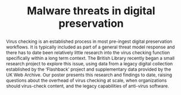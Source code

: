 ---
abstract: Virus checking is an established process in most pre-ingest digital preservation
  workflows. It is typically included as part of a general threat model response and
  there has to date been relatively little research into the virus checking function
  specifically within a long term context. The British Library recently began a small
  research project to explore this issue, using data from a legacy digital collection
  established by the ‘Flashback’ project and supplementary data provided by the UK
  Web Archive. Our poster presents this research and findings to date, raising questions
  about the overhead of virus checking at scale, when organizations should virus-check
  content, and the legacy capabilities of anti-virus software.
creators:
- Day, Michael
- Pennock, Maureen
- Samaras, Evanthia
date: null
document_url: https://services.phaidra.univie.ac.at/api/object/o:1079745/download
grand_parent: iPRES
institutions: []
keywords: []
landing_page_url: https://phaidra.univie.ac.at/o:1079745
language: eng
layout: publication
license: CC BY 4.0 International
notes_url: null
parent: iPRES 2019
presentation_url: null
publication_type: poster
size: 137580
source_name: iPRES
title: 'Malware threats in digital preservation '
year: 2019
---